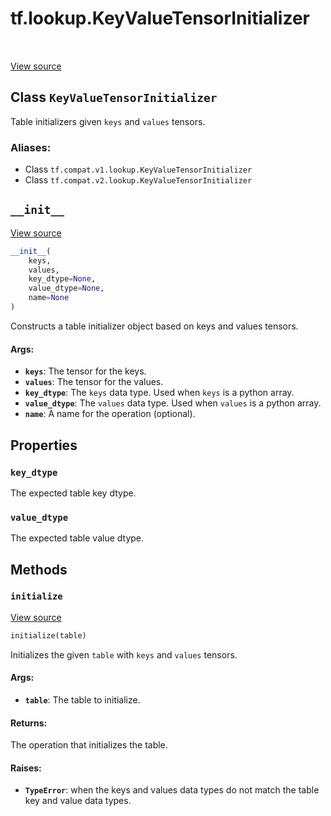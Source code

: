 <div itemscope itemtype="http://developers.google.com/ReferenceObject">
<meta itemprop="name" content="tf.lookup.KeyValueTensorInitializer" />
<meta itemprop="path" content="Stable" />
<meta itemprop="property" content="key_dtype"/>
<meta itemprop="property" content="value_dtype"/>
<meta itemprop="property" content="__init__"/>
<meta itemprop="property" content="initialize"/>
</div>

# tf.lookup.KeyValueTensorInitializer

<!-- Insert buttons -->

<table class="tfo-notebook-buttons tfo-api" align="left">
</table>

<a target="_blank" href="/code/stable/tensorflow/python/ops/lookup_ops.py">View source</a>



## Class `KeyValueTensorInitializer`

<!-- Start diff -->
Table initializers given `keys` and `values` tensors.



### Aliases:

* Class `tf.compat.v1.lookup.KeyValueTensorInitializer`
* Class `tf.compat.v2.lookup.KeyValueTensorInitializer`


<!-- Placeholder for "Used in" -->


<h2 id="__init__"><code>__init__</code></h2>

<a target="_blank" href="/code/stable/tensorflow/python/ops/lookup_ops.py">View source</a>

``` python
__init__(
    keys,
    values,
    key_dtype=None,
    value_dtype=None,
    name=None
)
```

Constructs a table initializer object based on keys and values tensors.


#### Args:


* <b>`keys`</b>: The tensor for the keys.
* <b>`values`</b>: The tensor for the values.
* <b>`key_dtype`</b>: The `keys` data type. Used when `keys` is a python array.
* <b>`value_dtype`</b>: The `values` data type. Used when `values` is a python array.
* <b>`name`</b>: A name for the operation (optional).



## Properties

<h3 id="key_dtype"><code>key_dtype</code></h3>

The expected table key dtype.


<h3 id="value_dtype"><code>value_dtype</code></h3>

The expected table value dtype.




## Methods

<h3 id="initialize"><code>initialize</code></h3>

<a target="_blank" href="/code/stable/tensorflow/python/ops/lookup_ops.py">View source</a>

``` python
initialize(table)
```

Initializes the given `table` with `keys` and `values` tensors.


#### Args:


* <b>`table`</b>: The table to initialize.


#### Returns:

The operation that initializes the table.



#### Raises:


* <b>`TypeError`</b>: when the keys and values data types do not match the table
key and value data types.



